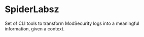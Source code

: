 # SpiderLabsz
Set of CLI tools to transform ModSecurity logs into a meaningful information, given a context.
